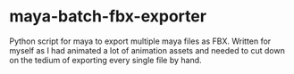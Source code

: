 # maya-batch-fbx-exporter
Python script for maya to export multiple maya files as FBX. Written for myself as I had animated a lot of animation assets and needed to cut down on the tedium of exporting every single file by hand.
